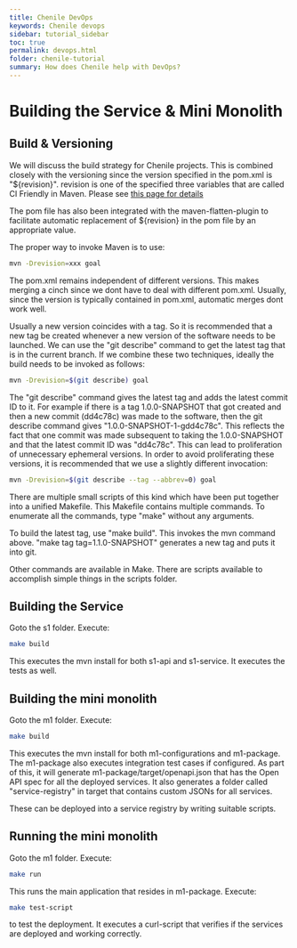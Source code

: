 ```yaml
---
title: Chenile DevOps
keywords: Chenile devops
sidebar: tutorial_sidebar
toc: true
permalink: devops.html
folder: chenile-tutorial
summary: How does Chenile help with DevOps?
---
```

# Building the Service & Mini Monolith

## Build & Versioning 
We will discuss the build strategy for Chenile projects. This is combined closely with the versioning since the version specified in the pom.xml is "${revision}". revision is one of the specified three variables that are called CI Friendly in Maven. Please see [this page for details](https://maven.apache.org/maven-ci-friendly.html)

The pom file has also been integrated with the maven-flatten-plugin to facilitate automatic replacement of ${revision} in the pom file by an appropriate value.

The proper way to invoke Maven is to use:
```bash
mvn -Drevision=xxx goal
```
The pom.xml remains independent of different versions. This makes merging a cinch since we dont have to deal with different pom.xml. Usually, since the version is typically contained in pom.xml, automatic merges dont work well. 

Usually a new version coincides with a tag. So it is recommended that a new tag be created whenever a new version of the software needs to be launched. We can use the "git describe" command to get the latest tag that is in the current branch. If we combine these two techniques, ideally the build needs to be invoked as follows:
```bash
mvn -Drevision=$(git describe) goal

```
The "git describe" command gives the latest tag and adds the latest commit ID to it. For example if there is a tag 1.0.0-SNAPSHOT that got created and then a new commit (dd4c78c) was made to the software, then the git describe command gives "1.0.0-SNAPSHOT-1-gdd4c78c". This reflects the fact that one commit was made subsequent to taking the 1.0.0-SNAPSHOT and that the latest commit ID was "dd4c78c". This can lead to proliferation of unnecessary ephemeral versions.  In order to avoid proliferating these versions, it is recommended that we use a slightly different invocation: 
```bash
mvn -Drevision=$(git describe --tag --abbrev=0) goal
```

There are multiple small scripts of this kind which have been put together into a unified Makefile. This Makefile contains multiple commands. To enumerate all the commands, type "make" without any arguments. 

To build the latest tag, use 
"make build". This invokes the mvn command above. 
"make tag tag=1.1.0-SNAPSHOT" generates a new tag and puts it into git.

Other commands are available in Make. There are scripts available to accomplish simple things in the scripts folder.

## Building the Service 
Goto the s1 folder. Execute:
```bash
make build
```
This executes the mvn install for both s1-api and s1-service. It executes the tests as well. 

## Building the mini monolith
Goto the m1 folder. Execute:
```bash
make build
```
This executes the mvn install for both m1-configurations and m1-package. The m1-package also executes integration test cases if configured. As part of this, it will generate m1-package/target/openapi.json that has the Open API spec for all the deployed services. It also generates a folder called "service-registry" in target that contains custom JSONs for all services. 

These can be deployed into a service registry by writing suitable scripts. 

## Running the mini monolith
Goto the m1 folder. Execute:
```bash
make run
```
This runs the main application that resides in m1-package. 
Execute:
```bash
make test-script
```
to test the deployment. It executes a curl-script that verifies if the services are deployed and working correctly.


